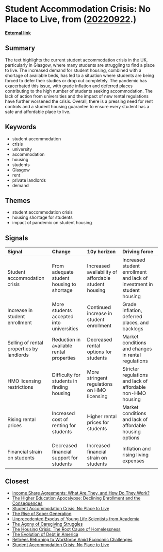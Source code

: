 # __Student Accommodation Crisis: No Place to Live__, from ([20220922](https://kghosh.substack.com/p/20220922).)

__[External link](https://theface.com/life/student-accommodation-crisis-glasgow-portsmouth-housing-shortage-students-freshers)__



## Summary

The text highlights the current student accommodation crisis in the UK, particularly in Glasgow, where many students are struggling to find a place to live. The increased demand for student housing, combined with a shortage of available beds, has led to a situation where students are being forced to defer their studies or drop out completely. The pandemic has exacerbated this issue, with grade inflation and deferred places contributing to the high number of students seeking accommodation. The lack of action from universities and the impact of new rental regulations have further worsened the crisis. Overall, there is a pressing need for rent controls and a student housing guarantee to ensure every student has a safe and affordable place to live.

## Keywords

* student accommodation
* crisis
* university
* accommodation
* housing
* students
* Glasgow
* rent
* private landlords
* demand

## Themes

* student accommodation crisis
* housing shortage for students
* impact of pandemic on student housing

## Signals

| Signal                                    | Change                                     | 10y horizon                                          | Driving force                                                          |
|:------------------------------------------|:-------------------------------------------|:-----------------------------------------------------|:-----------------------------------------------------------------------|
| Student accommodation crisis              | From adequate student housing to shortage  | Increased availability of affordable student housing | Increased student enrollment and lack of investment in student housing |
| Increase in student enrollment            | More students accepted into universities   | Continued increase in student enrollment             | Grade inflation, deferred places, and backlogs                         |
| Selling of rental properties by landlords | Reduction in available rental properties   | Decreased rental options for students                | Market conditions and changes in rental regulations                    |
| HMO licensing restrictions                | Difficulty for students in finding housing | More stringent regulations on HMO licensing          | Stricter regulations and lack of affordable non-HMO housing            |
| Rising rental prices                      | Increased cost of renting for students     | Higher rental prices for students                    | Market conditions and lack of affordable housing options               |
| Financial strain on students              | Decreased financial support for students   | Increased financial strain on students               | Inflation and rising living expenses                                   |

## Closest

* [Income Share Agreements: What Are They, and How Do They Work?](55a637edca1735b67e34f2d11c012a86)
* [The Higher Education Apocalypse: Declining Enrollment and the Consequences](d64c4666be4d84f147f57055b74daa32)
* [Student Accommodation Crisis: No Place to Live](6857ceabb001165abd4ed989dbe2f656)
* [The Rise of Sober Generation](94960bd3c0ad4c594fd56651f4087128)
* [Unprecedented Exodus of Young Life Scientists from Academia](7054e5d956a73f1ccb060d1d8fe80151)
* [The Agony of Caregiving Struggles](6fd7033b884ae982dac41bad4396abb5)
* [The Housing Crisis: The Root Cause of Homelessness](697dba113f3330775a4a451a3a663cb4)
* [The Evolution of Debt in America](1bada151ef608ff10c639ec228c01f3e)
* [Retirees Returning to Workforce Amid Economic Challenges](2a489a36a1fa238ae4e3d65423f52e92)
* [Student Accommodation Crisis: No Place to Live](6857ceabb001165abd4ed989dbe2f656)
